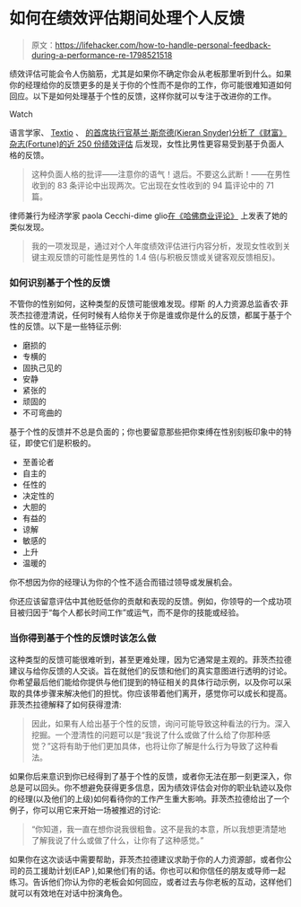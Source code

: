 # 如何在绩效评估期间处理个人反馈

> 原文：<https://lifehacker.com/how-to-handle-personal-feedback-during-a-performance-re-1798521518>

绩效评估可能会令人伤脑筋，尤其是如果你不确定你会从老板那里听到什么。如果你的经理给你的反馈更多的是关于你的个性而不是你的工作，你可能很难知道如何回应。以下是如何处理基于个性的反馈，这样你就可以专注于改进你的工作。

Watch

语言学家、 [Textio](https://textio.com) 、 [的首席执行官基兰·斯奈德(Kieran Snyder)分析了《财富》杂志(Fortune)的近 250 份绩效评估](http://fortune.com/2014/08/26/performance-review-gender-bias/) 后发现，女性比男性更容易受到基于负面人格的反馈。

> 这种负面人格的批评——注意你的语气！退后。不要这么武断！——在男性收到的 83 条评论中出现两次。它出现在女性收到的 94 篇评论中的 71 篇。

律师兼行为经济学家 paola Cecchi-dime glio[在《哈佛商业评论》](https://hbr.org/2017/04/how-gender-bias-corrupts-performance-reviews-and-what-to-do-about-it) 上发表了她的类似发现。

> 我的一项发现是，通过对个人年度绩效评估进行内容分析，发现女性收到关键主观反馈的可能性是男性的 1.4 倍(与积极反馈或关键客观反馈相反)。

### 如何识别基于个性的反馈

不管你的性别如何，这种类型的反馈可能很难发现。缪斯 的人力资源总监香农·菲茨杰拉德澄清说，任何时候有人给你关于你是谁或你是什么的反馈，都属于基于个性的反馈。以下是一些特征示例:

*   磨损的
*   专横的
*   固执己见的
*   安静
*   紧张的
*   顽固的
*   不可弯曲的

基于个性的反馈并不总是负面的；你也要留意那些把你束缚在性别刻板印象中的特征，即使它们是积极的。

*   至善论者
*   自主的
*   任性的
*   决定性的
*   大胆的
*   有益的
*   谅解
*   敏感的
*   上升
*   温暖的

你不想因为你的经理认为你的个性不适合而错过领导或发展机会。

你还应该留意评估中其他贬低你的贡献和表现的反馈。例如，你领导的一个成功项目被归因于“每个人都长时间工作”或运气，而不是你的技能或经验。

### 当你得到基于个性的反馈时该怎么做

这种类型的反馈可能很难听到，甚至更难处理，因为它通常是主观的。菲茨杰拉德建议与给你反馈的人交谈。旨在就他们的反馈和他们的真实意图进行透明的讨论。你希望最后他们能给你提供与他们提到的特征相关的具体行动示例，以及你可以采取的具体步骤来解决他们的担忧。你应该带着他们离开，感觉你可以成长和提高。菲茨杰拉德解释了如何获得澄清:

> 因此，如果有人给出基于个性的反馈，询问可能导致这种看法的行为。深入挖掘。一个澄清性的问题可以是“我说了什么或做了什么给了你那种感觉？”这将有助于他们更加具体，也将让你了解是什么行为导致了这种看法。

如果你后来意识到你已经得到了基于个性的反馈，或者你无法在那一刻更深入，你总是可以回头。你不想避免获得更多信息，因为绩效评估会对你的职业轨迹以及你的经理(以及他们的上级)如何看待你的工作产生重大影响。菲茨杰拉德给出了一个例子，你可以用它来开始一场被推迟的讨论:

> “你知道，我一直在想你说我很粗鲁。这不是我的本意，所以我想更清楚地了解我说了什么或做了什么，让你有了这种感觉。”

如果你在这次谈话中需要帮助，菲茨杰拉德建议求助于你的人力资源部，或者你公司的员工援助计划(EAP ),如果他们有的话。你也可以和你信任的朋友或导师一起练习。告诉他们你认为你的老板会如何回应，或者过去与你老板的互动，这样他们就可以有效地在对话中扮演角色。